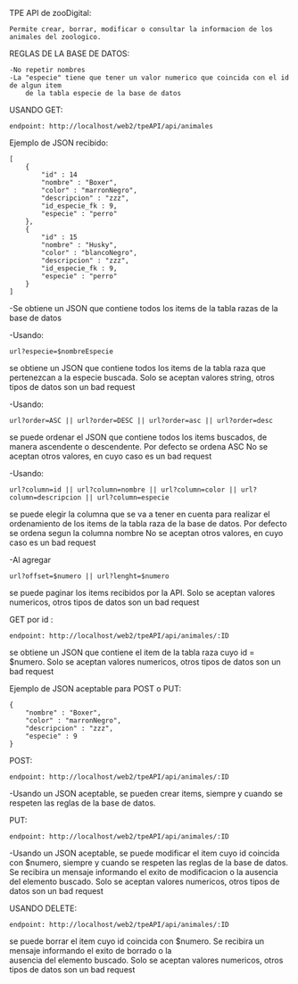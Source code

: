 TPE API de zooDigital: 

    Permite crear, borrar, modificar o consultar la informacion de los animales del zoologico.

REGLAS DE LA BASE DE DATOS:

    -No repetir nombres 
    -La "especie" tiene que tener un valor numerico que coincida con el id de algun item
        de la tabla especie de la base de datos

USANDO GET:

    endpoint: http://localhost/web2/tpeAPI/api/animales


Ejemplo de JSON recibido: 

    [
        {
            "id" : 14
            "nombre" : "Boxer",
            "color" : "marronNegro",
            "descripcion" : "zzz",
            "id_especie_fk : 9,
            "especie" : "perro"
        },
        {
            "id" : 15
            "nombre" : "Husky",
            "color" : "blancoNegro",
            "descripcion" : "zzz",
            "id_especie_fk : 9,
            "especie" : "perro"
        }
    ]
    
    
-Se obtiene un JSON que contiene todos los items de la tabla razas de la base de datos


-Usando:

    url?especie=$nombreEspecie
    
se obtiene un JSON que contiene todos
los items de la tabla raza que pertenezcan a la especie buscada.
Solo se aceptan valores string, otros tipos de datos son un bad request


-Usando: 

    url?order=ASC || url?order=DESC || url?order=asc || url?order=desc

se puede ordenar el JSON que contiene todos los items buscados, de manera ascendente o             descendente.
    Por defecto se ordena ASC
    No se aceptan otros valores, en cuyo caso es un bad request
 
 
-Usando:

    url?column=id || url?column=nombre || url?column=color || url?column=descripcion || url?column=especie

   se puede elegir la columna que se va a tener en cuenta           para realizar el ordenamiento de los items de la tabla raza de la base de datos.
    Por defecto se ordena segun la columna nombre
    No se aceptan otros valores, en cuyo caso es un bad request


-Al agregar 

    url?offset=$numero || url?lenght=$numero 

se puede paginar los items recibidos por la API.
    Solo se aceptan valores numericos, otros tipos de datos son un bad request


GET por id :

    endpoint: http://localhost/web2/tpeAPI/api/animales/:ID

se obtiene un JSON que contiene el item de la tabla
    raza cuyo id = $numero.
    Solo se aceptan valores numericos, otros tipos de datos son un bad request




Ejemplo de JSON aceptable para POST o PUT:

    {
        "nombre" : "Boxer",
        "color" : "marronNegro",
        "descripcion" : "zzz",
        "especie" : 9
    }

POST:

    endpoint: http://localhost/web2/tpeAPI/api/animales/:ID

-Usando un JSON aceptable, se pueden crear items, siempre y
    cuando se respeten las reglas de la base de datos.

PUT:

    endpoint: http://localhost/web2/tpeAPI/api/animales/:ID

-Usando un JSON aceptable, se puede modificar el item cuyo id coincida con $numero,
    siempre y cuando se respeten las reglas de la base de datos.
    Se recibira un mensaje informando el exito de modificacion o la 
    ausencia del elemento buscado.
    Solo se aceptan valores numericos, otros tipos de datos son un bad request

USANDO DELETE:

    endpoint: http://localhost/web2/tpeAPI/api/animales/:ID
 
se puede borrar el item cuyo id coincida con $numero. Se recibira un mensaje informando el exito de borrado o la   
    ausencia del elemento buscado.
    Solo se aceptan valores numericos, otros tipos de datos son un bad request



